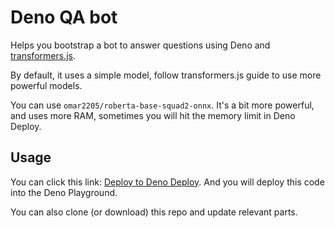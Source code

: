 # Deno QA bot

Helps you bootstrap a bot to answer questions using Deno and [transformers.js](https://github.com/xenova/transformers.js).

By default, it uses a simple model, follow transformers.js guide to use more powerful models.

You can use `omar2205/roberta-base-squad2-onnx`. It's a bit more powerful, and uses more RAM, sometimes you will hit the memory limit in Deno Deploy.

## Usage

You can click this link: [Deploy to Deno Deploy](https://dash.deno.com/new?url=https://github.com/omar2205/deno-qa-bot/blob/main/main.ts&env=BOT_CONTEXT,BOT_MODEL). And you will deploy this code into the Deno Playground.


You can also clone (or download) this repo and update relevant parts.
